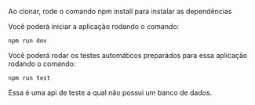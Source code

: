 Ao clonar, rode o comando npm install para instalar as dependências

Você poderá iniciar a aplicação rodando o comando:

```
npm run dev
```

Você poderá rodar os testes automáticos preparádos para essa aplicação rodando o comando:

```
npm run test
```
Essa é uma api de teste a qual não possui um banco de dados.
